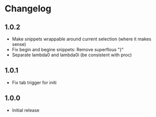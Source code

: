 # Changelog

## 1.0.2

* Make snippets wrappable around current selection (where it makes sense)
* Fix begin and begine snippets: Remove superflous "}"
* Separate lambda0 and lambda0i (be consistent with proc)

## 1.0.1

* Fix tab trigger for initi

## 1.0.0

* Initial release

